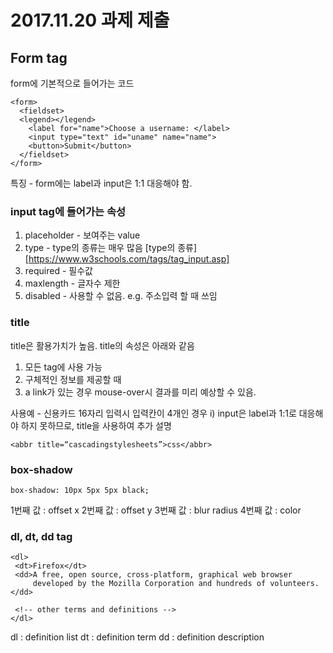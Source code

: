 # 2017.11.20 과제 제출
## Form tag
form에 기본적으로 들어가는 코드
```
<form>
  <fieldset>
  <legend></legend>
    <label for="name">Choose a username: </label>
    <input type="text" id="uname" name="name">
    <button>Submit</button>
  </fieldset>
</form>
```
특징 - form에는 label과 input은 1:1 대응해야 함.

### input tag에 들어가는 속성
1. placeholder - 보여주는 value
2. type - type의 종류는 매우 많음
[type의 종류][https://www.w3schools.com/tags/tag_input.asp]
3. required - 필수값
4. maxlength - 글자수 제한
5. disabled - 사용할 수 없음. e.g. 주소입력 할 때 쓰임

### title
title은 활용가치가 높음. title의 속성은 아래와 같음
1. 모든 tag에 사용 가능
2. 구체적인 정보를 제공할 때
3. a link가 있는 경우 mouse-over시 결과를 미리 예상할 수 있음.

사용예 - 신용카드 16자리 입력시 입력칸이 4개인 경우
i) input은 label과 1:1로 대응해야 하지 못하므로, title을 사용하여 추가 설명
```
<abbr title=“cascadingstylesheets”>css</abbr>
```

### box-shadow

```
box-shadow: 10px 5px 5px black;
```
1번째 값 : offset x
2번째 값 : offset y
3번째 값 : blur radius
4번째 값 : color

### dl, dt, dd tag

```
<dl>
 <dt>Firefox</dt>
 <dd>A free, open source, cross-platform, graphical web browser
     developed by the Mozilla Corporation and hundreds of volunteers.</dd>

 <!-- other terms and definitions -->
</dl>
```
dl : definition list
dt : definition term
dd : definition description

